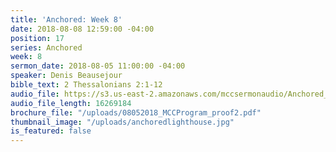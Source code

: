 ```yaml
---
title: 'Anchored: Week 8'
date: 2018-08-08 12:59:00 -04:00
position: 17
series: Anchored
week: 8
sermon_date: 2018-08-05 11:00:00 -04:00
speaker: Denis Beausejour
bible_text: 2 Thessalonians 2:1-12
audio_file: https://s3.us-east-2.amazonaws.com/mccsermonaudio/Anchored_+Week+8.lite.mp3
audio_file_length: 16269184
brochure_file: "/uploads/08052018_MCCProgram_proof2.pdf"
thumbnail_image: "/uploads/anchoredlighthouse.jpg"
is_featured: false
---
```


